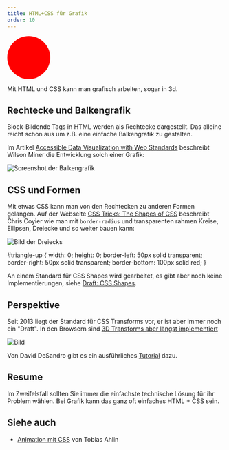 ```yaml
---
title: HTML+CSS für Grafik
order: 10
---
```


<div style="width: 100px; height: 100px; background: red; -moz-border-radius: 50px; -webkit-border-radius: 50px; border-radius: 50px; color: red; margin: 10px 0px"></div>

Mit HTML und CSS kann man grafisch arbeiten, sogar in 3d.

## Rechtecke und Balkengrafik

Block-Bildende Tags in HTML werden als Rechtecke dargestellt. Das
alleine reicht schon aus um z.B. eine einfache Balkengrafik zu gestalten.

Im Artikel [Accessible Data Visualization with Web Standards](http://alistapart.com/article/accessibledatavisualization)
beschreibt Wilson Miner die Entwicklung solch einer Grafik:

![Screenshot der Balkengrafik](/images/balken.png)



## CSS und Formen

Mit etwas CSS kann man von den Rechtecken zu anderen Formen gelangen.
Auf der Webseite [CSS Tricks: The Shapes of CSS](https://css-tricks.com/examples/ShapesOfCSS/) beschreibt
Chris Coyier wie man mit `border-radius` und transparenten rahmen
Kreise, Ellipsen, Dreiecke und so weiter bauen kann:

![Bild der Dreiecks](/images/dreieck.png)

<css>
#triangle-up { 
   width: 0; height: 0; 
   border-left: 50px solid transparent; 
   border-right: 50px solid transparent; 
   border-bottom: 100px solid red; 
} 
</css>

An einem Standard für CSS Shapes wird gearbeitet, es gibt aber noch
keine Implementierungen, siehe [Draft: CSS Shapes](https://drafts.csswg.org/css-shapes/).

## Perspektive

Seit 2013 liegt der Standard für CSS Transforms vor, er
ist aber immer noch ein "Draft". In den Browsern sind [3D Transforms aber längst implementiert](http://caniuse.com/#search=perspective)

![Bild](/images/weather-app-transition.jpg)

Von David DeSandro gibt es ein ausführliches [Tutorial](http://desandro.github.io/3dtransforms/) dazu.

## Resume

Im Zweifelsfall sollten Sie immer die einfachste technische Lösung
für ihr Problem wählen. Bei Grafik kann das ganz oft einfaches HTML + CSS sein.

## Siehe auch

* [Animation mit CSS](https://tobiasahlin.com/moving-letters/ ) von Tobias Ahlin
